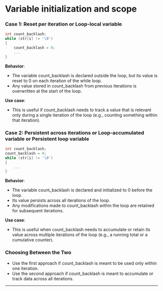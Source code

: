 # Variable initialization and scope


### Case 1: Reset per iteration or Loop-local variable
```c
int count_backlash;
while (str[i] != '\0')
{
    count_backlash = 0;
    ...
}
```
**Behavior**:
- The variable count_backlash is declared outside the loop, but its value is reset to 0 on each iteration of the while loop.
- Any value stored in count_backlash from previous iterations is overwritten at the start of the loop.

**Use case**:
- This is useful if count_backlash needs to track a value that is relevant only during a single iteration of the loop (e.g., counting something within that iteration).

### Case 2: Persistent across iterations or Loop-accumulated variable or Persistent loop variable

```c
int count_backlash;
count_backlash = 0;
while (str[i] != '\0')
{
    ...
}
```
**Behavior**:
- The variable count_backlash is declared and initialized to 0 before the loop.
- Its value persists across all iterations of the loop.
- Any modifications made to count_backlash within the loop are retained for subsequent iterations.

**Use case**:
- This is useful when count_backlash needs to accumulate or retain its value across multiple iterations of the loop (e.g., a running total or a cumulative counter).


### Choosing Between the Two

- Use the first approach if count_backlash is meant to be used only within one iteration.
- Use the second approach if count_backlash is meant to accumulate or track data across all iterations.

---
